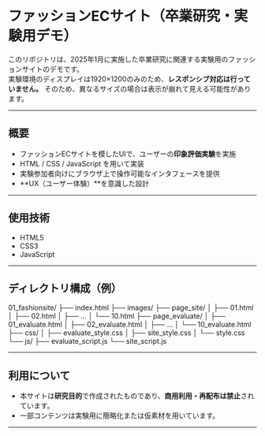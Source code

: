 # ファッションECサイト（卒業研究・実験用デモ）

このリポジトリは、2025年1月に実施した卒業研究に関連する実験用のファッションサイトのデモです。  
実験環境のディスプレイは1920×1200のみのため、**レスポンシブ対応は行っていません。**
そのため、異なるサイズの場合は表示が崩れて見える可能性があります。

---

## 概要

- ファッションECサイトを模したUIで、ユーザーの**印象評価実験**を実施
- HTML / CSS / JavaScript を用いて実装
- 実験参加者向けにブラウザ上で操作可能なインタフェースを提供
- **UX（ユーザー体験）**を意識した設計

---

## 使用技術

- HTML5
- CSS3
- JavaScript

---

## ディレクトリ構成（例）
01_fashionsite/
├── index.html
├── images/
├── page_site/
│   ├── 01.html
│   ├── 02.html
│   ├── …
│   └── 10.html
├── page_evaluate/
│   ├── 01_evaluate.html
│   ├── 02_evaluate.html
│   ├── …
│   └── 10_evaluate.html
├── css/
│   ├── evaluate_style.css
│   ├── site_style.css
│   └── style.css
└── js/
├── evaluate_script.js
└── site_script.js

---

## 利用について

- 本サイトは**研究目的**で作成されたものであり、**商用利用・再配布は禁止**されています。
- 一部コンテンツは実験用に簡略化または仮素材を用いています。

---